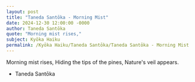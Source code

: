 ```yaml
---
layout: post
title: "Taneda Santōka - Morning Mist"
date: 2024-12-30 12:00:00 -0000
author: Taneda Santōka
quote: "Morning mist rises,"
subject: Kyōka Haiku
permalink: /Kyōka Haiku/Taneda Santōka/Taneda Santōka - Morning Mist
---
```


Morning mist rises,
Hiding the tips of the pines,
Nature's veil appears.

- Taneda Santōka
